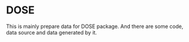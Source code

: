 # DOSE
This is mainly prepare data for DOSE package. And there are some code, data source and data generated by it.
